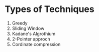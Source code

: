 # Types of Techniques
1. Greedy 
2. Sliding Window
3. Kadane's Algrothium
4. 2-Pointer approch
5. Cordinate compression

